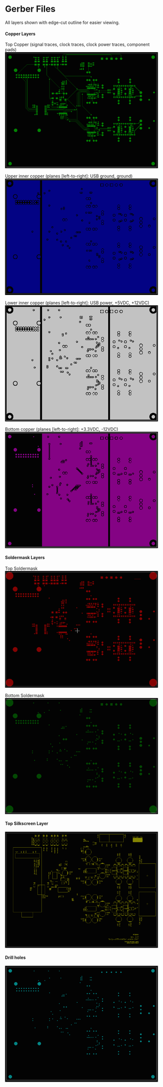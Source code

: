 # Gerber Files
All layers shown with edge-cut outline for easier viewing.

#### Copper Layers
Top Copper (signal traces, clock traces, clock power traces, component pads)
![PCB_top](https://github.com/mgosselin/mStereo2/blob/master/projects/gerbers/gerber_images/mStereo2-F_Cu.png)

Upper inner copper (planes [left-to-right]: USB ground, ground)
![PCB_top](https://github.com/mgosselin/mStereo2/blob/master/projects/gerbers/gerber_images/mStereo2-F_Inner_Cu.png)

Lower inner copper (planes [left-to-right]: USB power, +5VDC, +12VDC)
![PCB_top](https://github.com/mgosselin/mStereo2/blob/master/projects/gerbers/gerber_images/mStereo2-B_Inner_Cu.png)

Bottom copper (planes [left-to-right]: +3.3VDC, -12VDC)
![PCB_top](https://github.com/mgosselin/mStereo2/blob/master/projects/gerbers/gerber_images/mStereo2-B_Cu.png)

#### Soldermask Layers
Top Soldermask
![PCB_top](https://github.com/mgosselin/mStereo2/blob/master/projects/gerbers/gerber_images/mStereo2-F_Mask.png)

Bottom Soldermask
![PCB_top](https://github.com/mgosselin/mStereo2/blob/master/projects/gerbers/gerber_images/mStereo2-B_Mask.png)

#### Top Silkscreen Layer
![PCB_top](https://github.com/mgosselin/mStereo2/blob/master/projects/gerbers/gerber_images/mStereo2-F_SilkS.png)

#### Drill holes
![PCB_top](https://github.com/mgosselin/mStereo2/blob/master/projects/gerbers/gerber_images/mStereo2-drl.png)



